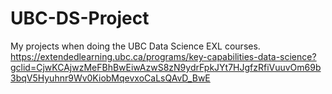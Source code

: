 # UBC-DS-Project
My projects when doing the UBC Data Science EXL courses.  https://extendedlearning.ubc.ca/programs/key-capabilities-data-science?gclid=CjwKCAjwzMeFBhBwEiwAzwS8zN9ydrFpkJYt7HJgfzRfiVuuvOm69b3bqV5Hyuhnr9Wv0KiobMqevxoCaLsQAvD_BwE
